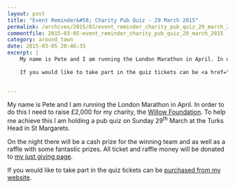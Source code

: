 ```yaml
---
layout: post
title: "Event Reminder&#58; Charity Pub Quiz - 29 March 2015"
permalink: /archives/2015/03/event_reminder_charity_pub_quiz_29_march_2015.html
commentfile: 2015-03-05-event_reminder_charity_pub_quiz_29_march_2015
category: around_town
date: 2015-03-05 20:46:33
excerpt: |
    My name is Pete and I am running the London Marathon in April. In order to do this I need to raise &pound;2,000 for my charity, the <a href="http://www.willow-foundation.org.uk.">Willow Foundation</a> To help me achieve this I am holding a pub quiz on Sunday 29<sup>th</sup> March at the Turks Head in St Margarets.
    
    If you would like to take part in the quiz tickets can be <a href="http://www.petept.uk/vmlm-pub-quiz-ticket/.">purchased from my website</a>
    

---
```


My name is Pete and I am running the London Marathon in April. In order to do this I need to raise £2,000 for my charity, the [Willow Foundation](http://www.willow-foundation.org.uk). To help me achieve this I am holding a pub quiz on Sunday 29<sup>th</sup> March at the Turks Head in St Margarets.

On the night there will be a cash prize for the winning team and as well as a raffle with some fantastic prizes. All ticket and raffle money will be donated to [my just giving page](http://www.justgiving.com/peteabbott).

If you would like to take part in the quiz tickets can be [purchased from my website](http://www.petept.uk/vmlm-pub-quiz-ticket/).
